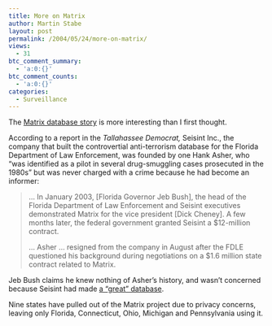 ```yaml
---
title: More on Matrix
author: Martin Stabe
layout: post
permalink: /2004/05/24/more-on-matrix/
views:
  - 31
btc_comment_summary:
  - 'a:0:{}'
btc_comment_counts:
  - 'a:0:{}'
categories:
  - Surveillance
---
```

The [Matrix database story][1] is more interesting than I first thought.

According to a report in the *Tallahassee Democrat,* Seisint Inc., the company that built the controvertial anti-terrorism database for the Florida Department of Law Enforcement, was founded by one Hank Asher, who &#8220;was identified as a pilot in several drug-smuggling cases prosecuted in the 1980s&#8221; but was never charged with a crime because he had become an informer:  


> &#8230; In January 2003, [Florida Governor Jeb Bush], the head of the Florida Department of Law Enforcement and Seisint executives demonstrated Matrix for the vice president [Dick Cheney]. A few months later, the federal government granted Seisint a $12-million contract.</p> 
> 
> &#8230; Asher &#8230; resigned from the company in August after the FDLE questioned his background during negotiations on a $1.6 million state contract related to Matrix.

Jeb Bush claims he knew nothing of Asher&#8217;s history, and wasn&#8217;t concerned because Seisint had made [ a &#8220;great&#8221; database][2].

Nine states have pulled out of the Matrix project due to privacy concerns, leaving only Florida, Connecticut, Ohio, Michigan and Pennsylvania using it.

 [1]: http://stabe.blogspot.com/2004/05/electronic-dragnets.html
 [2]: http://www.tallahassee.com/mld/tallahassee/news/8728776.htm